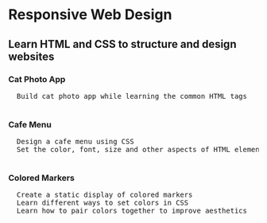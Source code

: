 # Responsive Web Design

## Learn HTML and CSS to structure and design websites

### Cat Photo App
  <pre>
  Build cat photo app while learning the common HTML tags 
  </pre>

### Cafe Menu
  <pre>
  Design a cafe menu using CSS 
  Set the color, font, size and other aspects of HTML elements
  </pre>

### Colored Markers
  <pre>
  Create a static display of colored markers
  Learn different ways to set colors in CSS
  Learn how to pair colors together to improve aesthetics
  </pre>